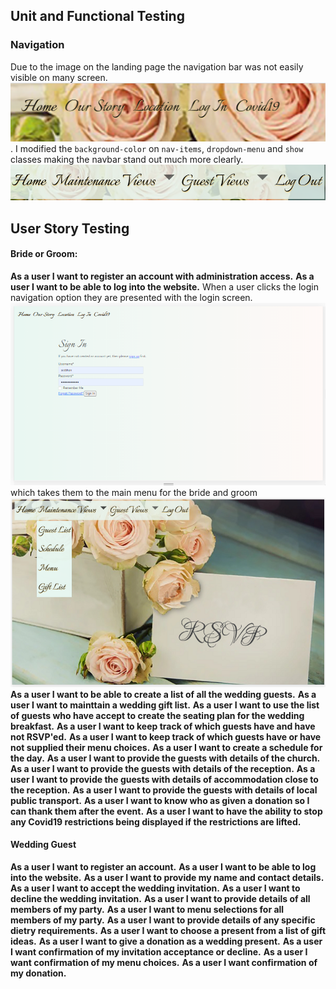 ## Unit and Functional Testing
### Navigation
Due to the image on the landing page the navigation bar was not easily visible on many screen. ![image](images/user-story-images/pre-login-menu.PNG). I modified the `background-color` on `nav-items`, `dropdown-menu` and `show` classes making the navbar stand out much more clearly.![image](images/user-story-images/new-nav.png)


## User Story Testing
#### Bride or Groom:  
**As a user I want to register an account with administration access.**
**As a user I want to be able to log into the website.**
When a user clicks the login navigation option they are presented with the login screen. ![image](images/user-story-images/log-in.png) which takes them to the main menu for the bride and groom ![image](images/user-story-images/bride-groom-nav-dropdown.png)
**As a user I want to be able to create a list of all the wedding guests.**
**As a user I want to mainttain a wedding gift list.**
**As a user I want to use the list of guests who have accept to create the seating plan for the wedding breakfast.**
**As a user I want to keep track of which guests have and have not RSVP'ed.**
**As a user I want to keep track of which guests have or have not supplied their menu choices.**
**As a user I want to create a schedule for the day.**
**As a user I want to provide the guests with details of the church.**
**As a user I want to provide the guests with details of the reception.**
**As a user I want to provide the guests with details of accommodation close to the reception.**
**As a user I want to provide the guests with details of local public transport.**
**As a user I want to know who as given a donation so I can thank them after the event.**
**As a user I want to have the ability to stop any Covid19 restrictions being displayed if the restrictions are lifted.**
#### Wedding Guest
**As a user I want to register an account.**
**As a user I want to be able to log into the website.**
**As a user I want to provide my name and contact details.**
**As a user I want to accept the wedding invitation.**
**As a user I want to decline the wedding invitation.**
**As a user I want to provide details of all members of my party.**
**As a user I want to menu selections for all members of my party.**
**As a user I want to provide details of any specific dietry requirements.**
**As a user I want to choose a present from a list of gift ideas.**
**As a user I want to give a donation as a wedding present.**
**As a user I want confirmation of my invitation acceptance or decline.**
**As a user I want confirmation of my menu choices.**
**As a user I want confirmation of my donation.**
